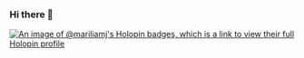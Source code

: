 ### Hi there 👋
[![An image of @mariliamj's Holopin badges, which is a link to view their full Holopin profile](https://holopin.me/mariliamj)](https://holopin.io/@mariliamj)
